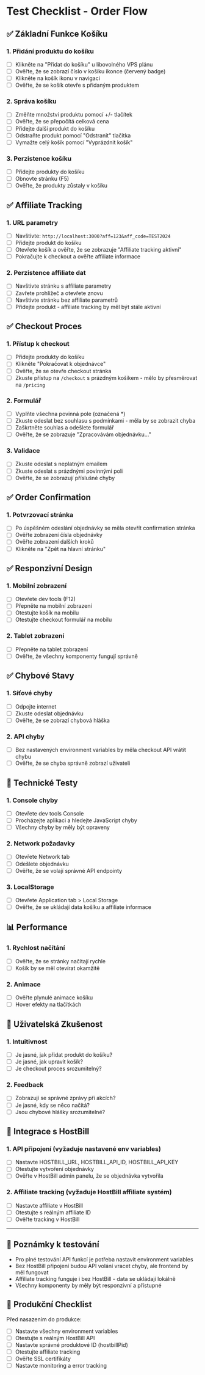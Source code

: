 # Test Checklist - Order Flow

## ✅ Základní Funkce Košíku

### 1. Přidání produktu do košíku
- [ ] Klikněte na "Přidat do košíku" u libovolného VPS plánu
- [ ] Ověřte, že se zobrazí číslo v košíku ikonce (červený badge)
- [ ] Klikněte na košík ikonu v navigaci
- [ ] Ověřte, že se košík otevře s přidaným produktem

### 2. Správa košíku
- [ ] Změňte množství produktu pomocí +/- tlačítek
- [ ] Ověřte, že se přepočítá celková cena
- [ ] Přidejte další produkt do košíku
- [ ] Odstraňte produkt pomocí "Odstranit" tlačítka
- [ ] Vymažte celý košík pomocí "Vyprázdnit košík"

### 3. Perzistence košíku
- [ ] Přidejte produkty do košíku
- [ ] Obnovte stránku (F5)
- [ ] Ověřte, že produkty zůstaly v košíku

## ✅ Affiliate Tracking

### 1. URL parametry
- [ ] Navštivte: `http://localhost:3000?aff=123&aff_code=TEST2024`
- [ ] Přidejte produkt do košíku
- [ ] Otevřete košík a ověřte, že se zobrazuje "Affiliate tracking aktivní"
- [ ] Pokračujte k checkout a ověřte affiliate informace

### 2. Perzistence affiliate dat
- [ ] Navštivte stránku s affiliate parametry
- [ ] Zavřete prohlížeč a otevřete znovu
- [ ] Navštivte stránku bez affiliate parametrů
- [ ] Přidejte produkt - affiliate tracking by měl být stále aktivní

## ✅ Checkout Proces

### 1. Přístup k checkout
- [ ] Přidejte produkty do košíku
- [ ] Klikněte "Pokračovat k objednávce"
- [ ] Ověřte, že se otevře checkout stránka
- [ ] Zkuste přístup na `/checkout` s prázdným košíkem - mělo by přesměrovat na `/pricing`

### 2. Formulář
- [ ] Vyplňte všechna povinná pole (označená *)
- [ ] Zkuste odeslat bez souhlasu s podmínkami - měla by se zobrazit chyba
- [ ] Zaškrtněte souhlas a odešlete formulář
- [ ] Ověřte, že se zobrazuje "Zpracovávám objednávku..."

### 3. Validace
- [ ] Zkuste odeslat s neplatným emailem
- [ ] Zkuste odeslat s prázdnými povinnými poli
- [ ] Ověřte, že se zobrazují příslušné chyby

## ✅ Order Confirmation

### 1. Potvrzovací stránka
- [ ] Po úspěšném odeslání objednávky se měla otevřít confirmation stránka
- [ ] Ověřte zobrazení čísla objednávky
- [ ] Ověřte zobrazení dalších kroků
- [ ] Klikněte na "Zpět na hlavní stránku"

## ✅ Responzivní Design

### 1. Mobilní zobrazení
- [ ] Otevřete dev tools (F12)
- [ ] Přepněte na mobilní zobrazení
- [ ] Otestujte košík na mobilu
- [ ] Otestujte checkout formulář na mobilu

### 2. Tablet zobrazení
- [ ] Přepněte na tablet zobrazení
- [ ] Ověřte, že všechny komponenty fungují správně

## ✅ Chybové Stavy

### 1. Síťové chyby
- [ ] Odpojte internet
- [ ] Zkuste odeslat objednávku
- [ ] Ověřte, že se zobrazí chybová hláška

### 2. API chyby
- [ ] Bez nastavených environment variables by měla checkout API vrátit chybu
- [ ] Ověřte, že se chyba správně zobrazí uživateli

## 🔧 Technické Testy

### 1. Console chyby
- [ ] Otevřete dev tools Console
- [ ] Procházejte aplikaci a hledejte JavaScript chyby
- [ ] Všechny chyby by měly být opraveny

### 2. Network požadavky
- [ ] Otevřete Network tab
- [ ] Odešlete objednávku
- [ ] Ověřte, že se volají správné API endpointy

### 3. LocalStorage
- [ ] Otevřete Application tab > Local Storage
- [ ] Ověřte, že se ukládají data košíku a affiliate informace

## 📊 Performance

### 1. Rychlost načítání
- [ ] Ověřte, že se stránky načítají rychle
- [ ] Košík by se měl otevírat okamžitě

### 2. Animace
- [ ] Ověřte plynulé animace košíku
- [ ] Hover efekty na tlačítkách

## 🎯 Uživatelská Zkušenost

### 1. Intuitivnost
- [ ] Je jasné, jak přidat produkt do košíku?
- [ ] Je jasné, jak upravit košík?
- [ ] Je checkout proces srozumitelný?

### 2. Feedback
- [ ] Zobrazují se správné zprávy při akcích?
- [ ] Je jasné, kdy se něco načítá?
- [ ] Jsou chybové hlášky srozumitelné?

## 🔗 Integrace s HostBill

### 1. API připojení (vyžaduje nastavené env variables)
- [ ] Nastavte HOSTBILL_URL, HOSTBILL_API_ID, HOSTBILL_API_KEY
- [ ] Otestujte vytvoření objednávky
- [ ] Ověřte v HostBill admin panelu, že se objednávka vytvořila

### 2. Affiliate tracking (vyžaduje HostBill affiliate systém)
- [ ] Nastavte affiliate v HostBill
- [ ] Otestujte s reálným affiliate ID
- [ ] Ověřte tracking v HostBill

---

## 📝 Poznámky k testování

- Pro plné testování API funkcí je potřeba nastavit environment variables
- Bez HostBill připojení budou API volání vracet chyby, ale frontend by měl fungovat
- Affiliate tracking funguje i bez HostBill - data se ukládají lokálně
- Všechny komponenty by měly být responzivní a přístupné

## 🚀 Produkční Checklist

Před nasazením do produkce:
- [ ] Nastavte všechny environment variables
- [ ] Otestujte s reálným HostBill API
- [ ] Nastavte správné produktové ID (hostbillPid)
- [ ] Otestujte affiliate tracking
- [ ] Ověřte SSL certifikáty
- [ ] Nastavte monitoring a error tracking

